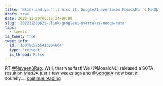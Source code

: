 ```yaml
---
title: 'Blink and you''ll miss it: GoogleAI overtakes MosaicML''s MedQA SOTA'
draft: true
date: 2022-12-28T06:25:24+00:00
slug: '202212280625-blink-googleai-overtakes-medqa-sota'
tags:
  - tweets
is_tweet: true
tweet_info:
  id: '1607865255413284864'
  type: 'retweet'
  is_thread: False
---
```




RT [@NaveenGRao](https://x.com/NaveenGRao): Well, that was fast! We (@MosaicML) released a SOTA result on MedQA just a few weeks ago and [@GoogleAI](https://x.com/GoogleAI) now beat it soundly.… [continue reading](https://x.com/sytelus/status/1607865255413284864)
